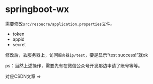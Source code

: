 # springboot-wx

需要修改`src/resoucre/application.properties`文件。

+ token
+ appid
+ secret

修改后，丢服务器上，访问`服务器ip/test`，要是显示“test success!”就ok

ps：当然上述操作，需要先有在微信公众号开发那边申请了账号等等。



对应CSDN文章 => []()